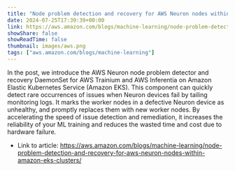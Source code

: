 ```yaml
---
title: "Node problem detection and recovery for AWS Neuron nodes within Amazon EKS clusters"
date: 2024-07-25T17:39:39+00:00
link: https://aws.amazon.com/blogs/machine-learning/node-problem-detection-and-recovery-for-aws-neuron-nodes-within-amazon-eks-clusters/
showShare: false
showReadTime: false
thumbnail: images/aws.png
tags: ["aws.amazon.com/blogs/machine-learning"]
---
```

In the post, we introduce the AWS Neuron node problem detector and recovery DaemonSet for AWS Trainium and AWS Inferentia on Amazon Elastic Kubernetes Service (Amazon EKS). This component can quickly detect rare occurrences of issues when Neuron devices fail by tailing monitoring logs. It marks the worker nodes in a defective Neuron device as unhealthy, and promptly replaces them with new worker nodes. By accelerating the speed of issue detection and remediation, it increases the reliability of your ML training and reduces the wasted time and cost due to hardware failure.

- Link to article: https://aws.amazon.com/blogs/machine-learning/node-problem-detection-and-recovery-for-aws-neuron-nodes-within-amazon-eks-clusters/
